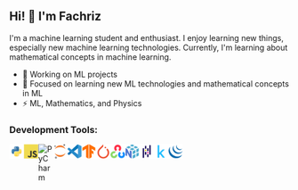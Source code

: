 ## Hi! 👋 I'm Fachriz
I'm a machine learning student and enthusiast. I enjoy learning new things, especially new machine learning technologies. Currently, I'm learning about mathematical concepts in machine learning.

-   🔭 Working on ML projects
-   🌱 Focused on learning new ML technologies and mathematical concepts in ML
-   ⚡ ML, Mathematics, and Physics


### Development Tools:

[<img align="left" alt="Python" width="26px" src="https://raw.githubusercontent.com/github/explore/80688e429a7d4ef2fca1e82350fe8e3517d3494d/topics/python/python.png" />][python]
[<img align="left" alt="JavaScript" width="26px" src="https://raw.githubusercontent.com/devicons/devicon/master/icons/javascript/javascript-original.svg" />][js]
[<img align="left" alt="PyCharm" width="26px" src="https://img.icons8.com/color/452/pycharm.png" />][pycharm]
[<img align="left" alt="Jupyter Notebook" width="26px" src="https://raw.githubusercontent.com/devicons/devicon/master/icons/jupyter/jupyter-original.svg" />][jupyter]
[<img align="left" alt="Visual Studio Code" width="26px" src="https://raw.githubusercontent.com/devicons/devicon/master/icons/vscode/vscode-original.svg" />][vcs]
[<img align="left" alt="TensorFlow" width="26px" src="https://raw.githubusercontent.com/devicons/devicon/master/icons/tensorflow/tensorflow-original.svg" />][tensorflow]
[<img align="left" alt="PyTorch" width="26px" src="https://raw.githubusercontent.com/devicons/devicon/master/icons/pytorch/pytorch-original.svg" />][pytorch]
[<img align="left" alt="OpenCV" width="26px" src="https://raw.githubusercontent.com/devicons/devicon/master/icons/opencv/opencv-original.svg" />][opencv]
[<img align="left" alt="Numpy" width="26px" src="https://raw.githubusercontent.com/devicons/devicon/master/icons/numpy/numpy-original.svg" />][numpy]
[<img align="left" alt="Pandas" width="26px" src="https://raw.githubusercontent.com/devicons/devicon/master/icons/pandas/pandas-original.svg" />][pandas]
[<img align="left" alt="Kaggle" width="26px" src="https://raw.githubusercontent.com/devicons/devicon/master/icons/kaggle/kaggle-original.svg" />][kaggle]
[<img align="left" alt="JQuery" width="26px" src="https://raw.githubusercontent.com/devicons/devicon/master/icons/jquery/jquery-original.svg" />][jquery]

<br />
<br />

[python]: https://python.org/
[js]: https://www.javascript.com/
[vcs]: https://code.visualstudio.com/
[jupyter]: https://jupyter.org/
[tensorflow]: https://www.tensorflow.org
[pycharm]: https://www.jetbrains.com/pycharm/
[pytorch]: https://pytorch.org/
[opencv]: https://opencv.org/
[numpy]: https://numpy.org/
[pandas]: https://pandas.pydata.org/
[kaggle]: https://www.kaggle.com/
[jquery]: https://jquery.com/
